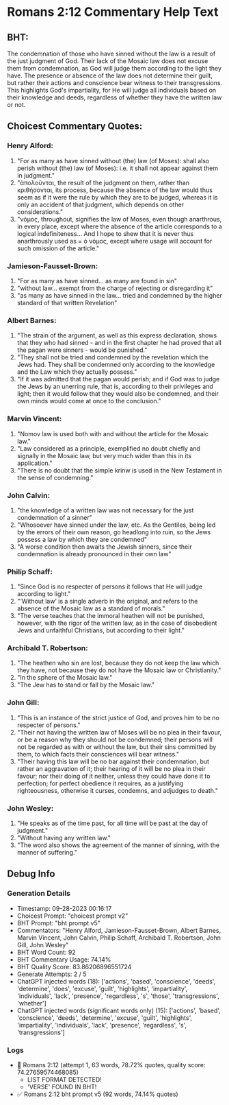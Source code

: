 # Romans 2:12 Commentary Help Text

## BHT:
The condemnation of those who have sinned without the law is a result of the just judgment of God. Their lack of the Mosaic law does not excuse them from condemnation, as God will judge them according to the light they have. The presence or absence of the law does not determine their guilt, but rather their actions and conscience bear witness to their transgressions. This highlights God's impartiality, for He will judge all individuals based on their knowledge and deeds, regardless of whether they have the written law or not.

## Choicest Commentary Quotes:
### Henry Alford:
1. "For as many as have sinned without (the) law (of Moses): shall also perish without (the) law (of Moses): i.e. it shall not appear against them in judgment." 
2. "ἀπολοῦνται, the result of the judgment on them, rather than κριθήσονται, its process, because the absence of the law would thus seem as if it were the rule by which they are to be judged, whereas it is only an accident of that judgment, which depends on other considerations."
3. "νόμος, throughout, signifies the law of Moses, even though anarthrous, in every place, except where the absence of the article corresponds to a logical indefiniteness... And I hope to shew that it is never thus anarthrously used as = ὁ νόμος, except where usage will account for such omission of the article."

### Jamieson-Fausset-Brown:
1. "For as many as have sinned... as many are found in sin" 
2. "without law... exempt from the charge of rejecting or disregarding it" 
3. "as many as have sinned in the law... tried and condemned by the higher standard of that written Revelation"

### Albert Barnes:
1. "The strain of the argument, as well as this express declaration, shows that they who had sinned - and in the first chapter he had proved that all the pagan were sinners - would be punished."
2. "They shall not be tried and condemned by the revelation which the Jews had. They shall be condemned only according to the knowledge and the Law which they actually possess."
3. "If it was admitted that the pagan would perish; and if God was to judge the Jews by an unerring rule, that is, according to their privileges and light; then it would follow that they would also be condemned, and their own minds would come at once to the conclusion."

### Marvin Vincent:
1. "Nomov law is used both with and without the article for the Mosaic law."
2. "Law considered as a principle, exemplified no doubt chiefly and signally in the Mosaic law, but very much wider than this in its application."
3. "There is no doubt that the simple krinw is used in the New Testament in the sense of condemning."

### John Calvin:
1. "the knowledge of a written law was not necessary for the just condemnation of a sinner"
2. "Whosoever have sinned under the law, etc. As the Gentiles, being led by the errors of their own reason, go headlong into ruin, so the Jews possess a law by which they are condemned"
3. "A worse condition then awaits the Jewish sinners, since their condemnation is already pronounced in their own law"

### Philip Schaff:
1. "Since God is no respecter of persons it follows that He will judge according to light." 
2. "‘Without law’ is a single adverb in the original, and refers to the absence of the Mosaic law as a standard of morals."
3. "The verse teaches that the immoral heathen will not be punished, however, with the rigor of the written law, as in the case of disobedient Jews and unfaithful Christians, but according to their light."

### Archibald T. Robertson:
1. "The heathen who sin are lost, because they do not keep the law which they have, not because they do not have the Mosaic law or Christianity."
2. "In the sphere of the Mosaic law."
3. "The Jew has to stand or fall by the Mosaic law."

### John Gill:
1. "This is an instance of the strict justice of God, and proves him to be no respecter of persons."
2. "Their not having the written law of Moses will be no plea in their favour, or be a reason why they should not be condemned; their persons will not be regarded as with or without the law, but their sins committed by them, to which facts their consciences will bear witness."
3. "Their having this law will be no bar against their condemnation, but rather an aggravation of it; their hearing of it will be no plea in their favour; nor their doing of it neither, unless they could have done it to perfection; for perfect obedience it requires, as a justifying righteousness, otherwise it curses, condemns, and adjudges to death."

### John Wesley:
1. "He speaks as of the time past, for all time will be past at the day of judgment."
2. "Without having any written law."
3. "The word also shows the agreement of the manner of sinning, with the manner of suffering."


## Debug Info
### Generation Details
- Timestamp: 09-28-2023 00:16:17
- Choicest Prompt: "choicest prompt v2"
- BHT Prompt: "bht prompt v5"
- Commentators: "Henry Alford, Jamieson-Fausset-Brown, Albert Barnes, Marvin Vincent, John Calvin, Philip Schaff, Archibald T. Robertson, John Gill, John Wesley"
- BHT Word Count: 92
- BHT Commentary Usage: 74.14%
- BHT Quality Score: 83.86206896551724
- Generate Attempts: 2 / 5
- ChatGPT injected words (18):
	['actions', 'based', 'conscience', 'deeds', 'determine', 'does', 'excuse', 'guilt', 'highlights', 'impartiality', 'individuals', 'lack', 'presence', 'regardless', 's', 'those', 'transgressions', 'whether']
- ChatGPT injected words (significant words only) (15):
	['actions', 'based', 'conscience', 'deeds', 'determine', 'excuse', 'guilt', 'highlights', 'impartiality', 'individuals', 'lack', 'presence', 'regardless', 's', 'transgressions']

### Logs
- 🔄 Romans 2:12 (attempt 1, 63 words, 78.72% quotes, quality score: 74.27659574468085) 
	- LIST FORMAT DETECTED! 
	- 'VERSE' FOUND IN BHT!
- ✅ Romans 2:12 bht prompt v5 (92 words, 74.14% quotes)